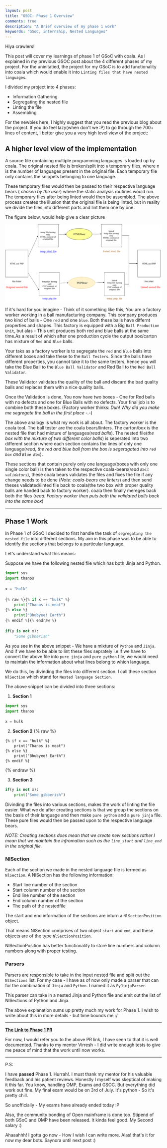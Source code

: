 ```yaml
---
layout: post
title: "GSOC: Phase 1 Overview"
comments: true
description: "A Brief overview of my phase 1 work"
keywords: "GSoC, internship, Nested Languages"
---
```


Hiya crawlers!

This post will cover my learnings of phase 1 of GSoC with coala. As I explained
in my previous GSOC post about the 4 different phases of my project. For the
uninitatied, the project for my GSoC is to add functionality into coala which
would enable it into `Linting files that have nested languages`.

I divided my project into 4 phases:
* Information Gathering
* Segregating the nested file
* Linting the file
* Assembling

For the newbies here, I highly suggest that you read the previous blog about
the project. If you do feel lazy(when don't we :P) to go through the 700+ lines 
of content, I better give you a very high level view of the project:

## A higher level view of the implementation

A source file containing multiple programming languages is loaded up by coala. 
The original nested file is broken/split into `n` temporary files, where n is
the number of languages present in the original file. Each temporary file only
contains the snippets belonging to one language. 

These temporary files would then be passed to their respective language bears 
( _chosen by the user_) where the static analysis routines would run. The
temporary files after being linted would then be assembled. 
The above process creates the illusion that the original file is being linted, 
but in reality we divide the files into different parts and lint them one by 
one.

The figure below, would help give a clear picture

![higher_level_view](/assets/images/4-gsoc-overview-nested-languages/high_level_view_handle_nested.jpg)

If it's hard for you imagine - Think of it something like this, You are a 
factory worker working in a ball manufacturing company. This company produces
two kind of balls - One `red` and one `blue`.  Both these balls have differnt 
properties and shapes. This factory is equipped with a Big `Ball Production Unit`,
but alas - This unit produces both red and blue balls at the same time.As a 
result of which after one production cycle the output box/carton has mixture of 
`Red` and `Blue` balls.

Your taks as a factory worker is to segregate the `red` and `blue` balls into 
different boxes and take these to the `Ball Testers`. Since the balls have
different properties, you cannot take it to the same testers, hence you will
take the Blue Ball to the `Blue Ball Validator` and Red Ball to the 
`Red Ball Validator`.

These Validator validates the quality of the ball and discard the bad quality 
balls and replaces them with a nice quality balls.

Once the Validation is done, You now have two boxes - One for Red balls with no
defects and one for Blue Balls with no defects. Your final job is to combine
both these boxes. (Factory worker thinks: _Duh! Why did you make me segregate 
the ball in the first place -.-_)

The above analogy is what my work is all about. The factory worker is the 
coala tool. The ball tester are the coala bears/linters. The carton/box is the
nested file that had mixture of languages(_read balls_). The nested file(_the 
box with the mixture of two different color balls_) is seperated into two different
section where each section contains the lines of only one language(_read, the 
red and blue ball from the box is segeragated into `red box` and `Blue Box`_). 

These sections that contain purely only one language(boxes with only one single 
color ball) is then taken to the respective coala-bears(_read `Ball validators`_),
these coala bears validates the files and fixes the file if any change needs to be 
done (_Note: coala-bears are linters_) and then send theses validated/linted
file back to coala(the  two box with proper quality balls are handed back to
factory worker). coala then finally mereges back both the files (_read: Factory
worker then puts both the validated balls back into the same box_)

-------------------------------------------------------------------------------

## Phase 1 Work

In Phase 1 of GSoC I decided to first handle the task of `segregating the nested
file` into different sections. My aim in this phase was to be able to
identify the sections that belongs to a particular language. 

Let's understand what this means:

Suppose we have the following nested file which has both Jinja and Python.

```python
import sys
import thanos

x = "hulk"

{% raw %}{% if x == "hulk" %}
	print("Thanos is meat") 
{% else %}
	print("Bhubyee! Earth")
{% endif %}{% endraw %}

if(y is not x):
	"Some gibberish"
```

As you see in the above snippet - We have a mixture of `Python` and `Jinja`. And
if we have to be able to lint these files seprately i.e if we have to convert
the above file into `pure jinja` and `pure python` file, we would need to 
maintain the information about what lines belong to which language.

We do this, by divinding the files into different section. I call these section
`NlSection` which stand for `Nested language Section`.

The above snippet can be divided into three sections:

1. __Section 1__

```python
import sys
import thanos

x = hulk

```

2. __Section 2__
{% raw %}
```
{% if x == "hulk" %}
	print("Thanos is meat") 
{% else %}
	print("Bhubyee! Earth")
{% endif %}
```
{% endraw %}


3. __Section 3__

```python
if(y is not x):
	print("Some gibberish")
```

Divinding the files into various sections, makes the work of linting the file
easier. What we do after creating sections is that we group the sections on the
basis of their language and then make `pure python` and a `pure jinja` file.
These pure files would then be passed upon to the respective language bears.

_NOTE: Creating sections does mean that we create new sections rather I mean that
we maintain the infromation such as the `line_start` and `line_end` in the 
original file._ 

### NlSection

Each of the section we made in the nested language file is termed as `NlSection`.
A NlSection has the following information:
* Start line number of the section
* Start column number of the section
* End line number of the section
* End column number of the section
* The path of the nestedfile

The start and end information of the sections are inturn a `NlSectionPosition`
object. 

That means NlSection comprises of two object `start` and `end`, and these objects
are of the type `NlSectionPosition`.

NlSectionPosition has better functionality to store line numbers and column
numbers along with proper testing.

### Parsers

Parsers are responsible to take in the input nested file and split out the 
`NlSections` list. For my case - I have as of now only made a parser that can for
the combination of `Jinja` and `Python`. I named it as `PyJinjaParser`.

This parser can take in a nested Jinja and Python file and emit out the list
of NlSections of Python and Jinja.

The above explanation sums up pretty much my work for Phase 1. I wish to write
about this in more details - but time bounds me :/

------------------------------------------------------------------------------

[__The Link to Phase 1 PR__](https://github.com/Naveenaidu/coala/pull/2)

For now, I would refer you to the above PR link, I have seen to that it is well
documented. Thanks to my mentor Virresh - I did write enough tests to give
me peace of mind that the work until now works.

-----------------------------------------------------------------------------

P.S:

I have __passed__ Phase 1. Hurrah!. I must thank my mentor for his valuable
feedback and his patient reviews. Honestly I myself was skeptical of making it
this far. You know, handling OMP, Exams and GSOC. But everything did work out
fine. My final exam would be on 3rd of July. It's python - So it's pretty chill.

So unofficially - My exams have already ended today :P

Also, the community bonding of Open mainframe is done too. Stipend of both
GSoC and OMP have been released. It kinda feel good. My Second salary :)

Ahaaahhh! I gotta go now - How I wish I can write more. Alas! that's it for
now my dear bots. Saynora until next post :)
